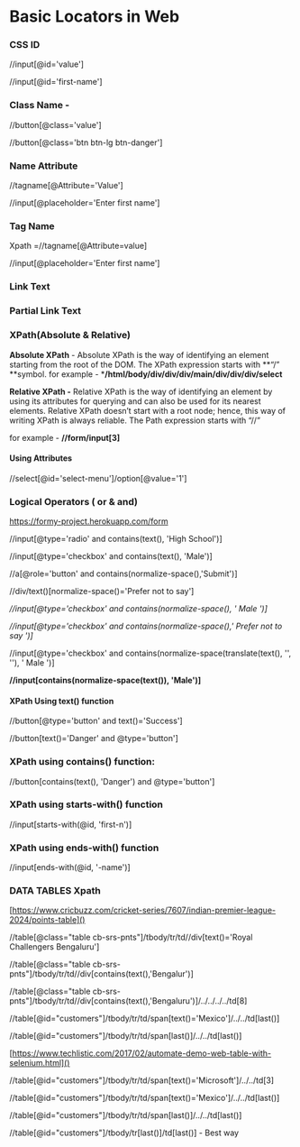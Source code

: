 # Basic Locators in Web

### CSS ID

//input[@id='value']

//input[@id='first-name']

### Class Name -

//button[@class='value']

//button[@class='btn btn-lg btn-danger']

### Name Attribute

//tagname[@Attribute='Value']

//input[@placeholder='Enter first name']

### Tag Name

Xpath =//tagname[@Attribute=value]

//input[@placeholder='Enter first name']

### Link Text

### Partial Link Text

### XPath(Absolute & Relative)

**Absolute XPath** - Absolute XPath is the way of identifying an element starting from the root of the DOM. The XPath expression starts with **“/” **symbol.
for example - ***/html/body/div/div/div/main/div/div/div/select**

**Relative XPath -** Relative XPath is the way of identifying an element by using its attributes for querying and can also be used for its nearest elements. Relative XPath doesn’t start with a root node; hence, this way of writing XPath is always reliable. The Path expression starts with “//”

for example - **//form/input[3]**

#### **Using Attributes**

//select[@id='select-menu']/option[@value='1']

### Logical Operators ( or & and)

https://formy-project.herokuapp.com/form

//input[@type='radio' and contains(text(), 'High School')]

//input[@type='checkbox' and contains(text(), 'Male')]

//a[@role='button' and contains(normalize-space(),'Submit')]

//div/text()[normalize-space()='Prefer not to say']

*//input[@type='checkbox' and contains(normalize-space(), '         Male       ')]*

*//input[@type='checkbox' and contains(normalize-space(),'         Prefer not to say       ')]*

//input[@type='checkbox' and contains(normalize-space(translate(text(), '', ''), '        Male       ')]

**//input[contains(normalize-space(text()), 'Male')]**

#### **XPath Using text() function**

//button[@type='button' and text()='Success']

//button[text()='Danger' and @type='button']

### XPath using contains() function:

//button[contains(text(), 'Danger') and @type='button']

### XPath using starts-with() function

//input[starts-with(@id, 'first-n')]

### XPath using ends-with() function

//input[ends-with(@id, '-name')]

### DATA TABLES Xpath

[https://www.cricbuzz.com/cricket-series/7607/indian-premier-league-2024/points-table]()

//table[@class="table cb-srs-pnts"]/tbody/tr/td//div[text()='Royal Challengers Bengaluru']

//table[@class="table cb-srs-pnts"]/tbody/tr/td//div[contains(text(),'Bengalur')]

//table[@class="table cb-srs-pnts"]/tbody/tr/td//div[contains(text(),'Bengaluru')]/../../../../td[8]

//table[@id="customers"]/tbody/tr/td/span[text()='Mexico']/../../td[last()]

//table[@id="customers"]/tbody/tr/td/span[last()]/../../td[last()]

[https://www.techlistic.com/2017/02/automate-demo-web-table-with-selenium.html]()

//table[@id="customers"]/tbody/tr/td/span[text()='Microsoft']/../../td[3]

//table[@id="customers"]/tbody/tr/td/span[text()='Mexico']/../../td[last()]

//table[@id="customers"]/tbody/tr/td/span[last()]/../../td[last()]

//table[@id="customers"]/tbody/tr[last()]/td[last()] - Best way
